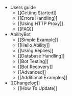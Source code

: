 * Users guide
    * [[Getting Started]]
    * [[Errors Handling]]
    * [[Using HTTP Proxy]]
    * [[FAQ]]
* AbilityBot
    * [[Simple Example]]
    * [[Hello Ability]]
    * [[Using Replies]]
    * [[Database Handling]]
    * [[Bot Testing]]
    * [[Bot Recovery]]
    * [[Advanced]]
    * [[Additional Examples]]
* [[Changelog]]
    * [[How To Update]]